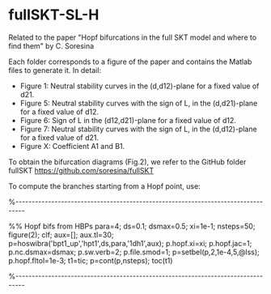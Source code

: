 # fullSKT-SL-H

Related to the paper "Hopf bifurcations in the full SKT model and where to find them" by C. Soresina

Each folder corresponds to a figure of the paper and contains the Matlab files to generate it. In detail:
- Figure 1: Neutral stability curves in the (d,d12)-plane for a fixed value of d21.
- Figure 5: Neutral stability curves with the sign of L, in the (d,d21)-plane for a fixed value of d12.
- Figure 6: Sign of L in the (d12,d21)-plane for a fixed value of d12.
- Figure 7: Neutral stability curves with the sign of L, in the (d,d12)-plane for a fixed value of d21.
- Figure X: Coefficient A1 and B1.

To obtain the bifurcation diagrams (Fig.2), we refer to the GitHub folder fullSKT
https://github.com/soresina/fullSKT

To compute the branches starting from a Hopf point, use:

%---------------------------------------------------------------------------------

%% Hopf bifs from HBPs
para=4; ds=0.1; dsmax=0.5; xi=1e-1; nsteps=50; figure(2); clf; 
aux=[]; aux.tl=30; 
p=hoswibra('bpt1_up','hpt1',ds,para,'1dh1',aux); 
p.hopf.xi=xi; p.hopf.jac=1; p.nc.dsmax=dsmax; p.sw.verb=2;  p.file.smod=1; 
p=setbel(p,2,1e-4,5,@lss); p.hopf.fltol=1e-3; 
t1=tic; p=cont(p,nsteps); toc(t1) 

%---------------------------------------------------------------------------------
